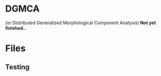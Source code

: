 # DGMCA
(or Distributed Generalized Morphological Component Analysis)
**Not yet finished..**


# Files


## Testing
